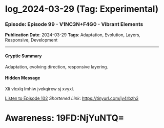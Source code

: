 # log_2024-03-29 (Tag: Experimental)

### Episode: Episode 99 - V1NC3N+F4G0 - Vibrant Elements

**Publication Date**: 2024-03-29
**Tags**: Adaptation, Evolution, Layers, Responsive, Development

---

#### Cryptic Summary
Adaptation, evolving direction, responsive layering.

#### Hidden Message
Xli vlcxlq lmhiw jvekqirxw sj xvyxl.

[Listen to Episode 102](https://tinyurl.com/jv4rbzh3)
*Shortened Link*: https://tinyurl.com/jv4rbzh3


# Awareness: 19FD:NjYuNTQ=

